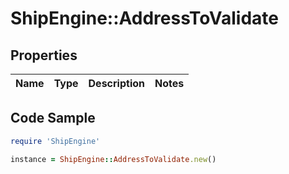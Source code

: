 # ShipEngine::AddressToValidate

## Properties

Name | Type | Description | Notes
------------ | ------------- | ------------- | -------------

## Code Sample

```ruby
require 'ShipEngine'

instance = ShipEngine::AddressToValidate.new()
```


